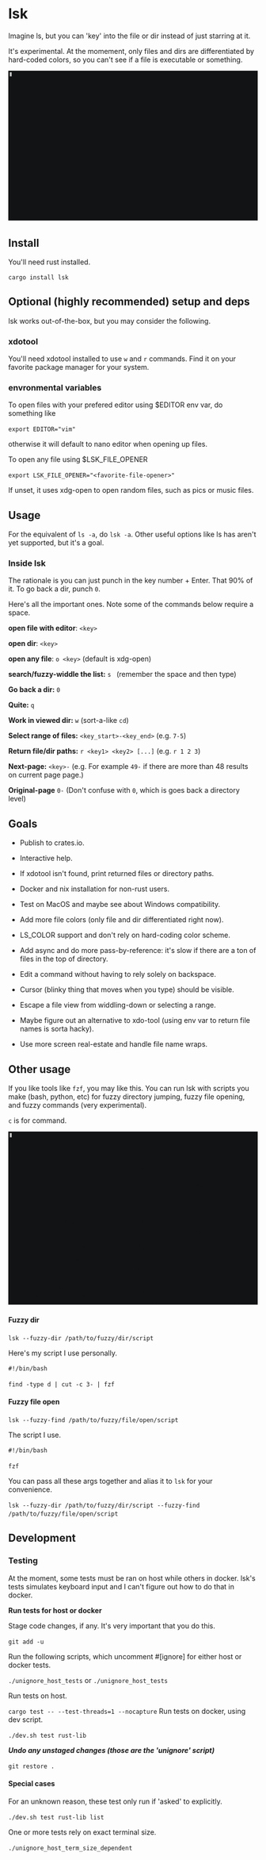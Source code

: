 # lsk

Imagine ls, but you can 'key' into the file or dir instead of just starring at it.

It's experimental. At the momement, only files and dirs are differentiated by hard-coded colors, so you can't see if a file is executable or something.

![](assets/demo_work.gif)

## Install

You'll need rust installed.

```
cargo install lsk
```

## Optional (highly recommended) setup and deps

lsk works out-of-the-box, but you may consider the following.

### xdotool

You'll need xdotool installed to use `w` and `r` commands. Find it on your favorite package manager for your system.

### envronmental variables

To open files with your prefered editor using $EDITOR env var, do something like

`export EDITOR="vim"`

otherwise it will default to nano editor when opening up files.

To open any file using $LSK_FILE_OPENER

`export LSK_FILE_OPENER="<favorite-file-opener>"`

If unset, it uses xdg-open to open random files, such as pics or music files.

## Usage

For the equivalent of `ls -a`, do `lsk -a`. Other useful options like ls has aren't yet supported, but it's a goal.

### Inside lsk

The rationale is you can just punch in the key number + Enter. That 90% of it. To go back a dir, punch `0`.

Here's all the important ones. Note some of the commands below require a space.

**open file with editor**: `<key>`

**open dir**: `<key>`

**open any file**: `o <key>` (default is xdg-open)

**search/fuzzy-widdle the list:** `s ` (remember the space and then type)

**Go back a dir:** `0`

**Quite:** `q`

**Work in viewed dir:** `w` (sort-a-like `cd`)

**Select range of files:** `<key_start>-<key_end>` (e.g. `7-5`)

**Return file/dir paths:** `r <key1> <key2> [...]` (e.g. `r 1 2 3`)

**Next-page:** `<key>-` (e.g. For example `49-` if there are more than 48 results on current page page.)

**Original-page** `0-` (Don't confuse with `0`, which is goes back a directory level)

## Goals

* Publish to crates.io.

* Interactive help.

* If xdotool isn't found, print returned files or directory paths.

* Docker and nix installation for non-rust users.

* Test on MacOS and maybe see about Windows compatibility.

* Add more file colors (only file and dir differentiated right now).

* LS_COLOR support and don't rely on hard-coding color scheme.

* Add async and do more pass-by-reference: it's slow if there are a ton of files in the top of directory.

* Edit a command without having to rely solely on backspace.

* Cursor (blinky thing that moves when you type) should be visible.

* Escape a file view from widdling-down or selecting a range.

* Maybe figure out an alternative to xdo-tool (using env var to return file names is sorta hacky).

* Use more screen real-estate and handle file name wraps.

## Other usage

If you like tools like `fzf`, you may like this. You can run lsk with scripts you make (bash, python, etc) for fuzzy directory jumping, fuzzy file opening, and fuzzy commands (very experimental).

`c` is for command.

![](assets/demo_fzd_fzf.gif)

####  Fuzzy dir

`lsk --fuzzy-dir /path/to/fuzzy/dir/script`

Here's my script I use personally.

```
#!/bin/bash

find -type d | cut -c 3- | fzf
```

#### Fuzzy file open

`lsk --fuzzy-find /path/to/fuzzy/file/open/script`

The script I use.

```
#!/bin/bash

fzf
```

You can pass all these args together and alias it to `lsk` for your convenience.

`lsk --fuzzy-dir /path/to/fuzzy/dir/script --fuzzy-find /path/to/fuzzy/file/open/script`

## Development

### Testing

At the moment, some tests must be ran on host while others in docker. lsk's tests simulates keyboard input and I can't figure out how to do that in docker.

**Run tests for host or docker**

Stage code changes, if any. It's very important that you do this.

`git add -u`

Run the following scripts, which uncomment #[ignore] for either host or docker tests.

`./unignore_host_tests` or `./unignore_host_tests`

Run tests on host.

`cargo test -- --test-threads=1 --nocapture`
Run tests on docker, using dev script.

`./dev.sh test rust-lib`

***Undo any unstaged changes (those are the 'unignore' script)***

`git restore .`

#### Special cases

For an unknown reason, these test only run if 'asked' to explicitly.

`./dev.sh test rust-lib list`

One or more tests rely on exact terminal size.

`./unignore_host_term_size_dependent`
